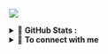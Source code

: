 ![](https://cardivo.vercel.app/api?name=I%27m%20Marcelino%20Hans&description=Junior%20Programmer,%20Newbie%20Gamer&image=https://github.com/MarcelinoHansSetiaBudi?raw=true&backgroundColor=#ecf0f1&pattern=topography&colorPattern=#eaeaea)

<details>
  <!-- ADD INFROMATION -->
  <summary>🚀 <b>GitHub Stats :</b></summary>

  <p align="center">
  <!-- USER INFORMATION -->
  <img width="44%" src="https://github-readme-stats-sigma-five.vercel.app/api?username=MarcelinoHansSetiaBudi&show_icons=true&layout=compact&langs_count=7&hide=html&bg_color=00000000&hide_border=true&title_color=00B2EE&text_color=6aa84f">
  <!-- USER LANGUAGE -->
  <img width="44%" src="https://github-readme-stats-sigma-five.vercel.app/api/top-langs/?username=MarcelinoHansSetiaBudi&layout=compact&langs_count=7&bg_color=00000000&hide_border=true&title_color=00B2EE&text_color=6aa84f">
  <h1> </h1>
  <p align="center">
  <!-- STREAK INFORMATION -->
  <img width="75%" src="https://streak-stats.demolab.com/?user=MarcelinoHansSetiaBudi&theme=transparent&hide_border=true&currStreakLabel=00B2EE&sideLabels=00B2EE&fire=6aa84f&currStreakNum=6aa84f&sideNums=6aa84f">
</details>

 <!-- ADD INFROMATION -->
 <details>
  <summary>🤝 <b>To connect with me</b></summary>
  <p align = "center">

  <!-- INSTAGRAM LOGO -->
  [<img src = "https://img.shields.io/badge/instagram-%23E4405F.svg?&style=for-the-badge&logo=instagram&logoColor=white">](https://www.instagram.com/little._.amigo/)
</details>
